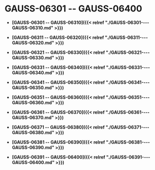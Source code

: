# GAUSS-06301 -- GAUSS-06400<a name="ZH-CN_TOPIC_0302072948"></a>

-   **[GAUSS-06301 -- GAUSS-06310]({{< relref "./GAUSS-06301----GAUSS-06310.md" >}})**  

-   **[GAUSS-06311 -- GAUSS-06320]({{< relref "./GAUSS-06311----GAUSS-06320.md" >}})**  

-   **[GAUSS-06321 -- GAUSS-06330]({{< relref "./GAUSS-06321----GAUSS-06330.md" >}})**  

-   **[GAUSS-06331 -- GAUSS-06340]({{< relref "./GAUSS-06331----GAUSS-06340.md" >}})**  

-   **[GAUSS-06341 -- GAUSS-06350]({{< relref "./GAUSS-06341----GAUSS-06350.md" >}})**  

-   **[GAUSS-06351 -- GAUSS-06360]({{< relref "./GAUSS-06351----GAUSS-06360.md" >}})**  

-   **[GAUSS-06361 -- GAUSS-06370]({{< relref "./GAUSS-06361----GAUSS-06370.md" >}})**  

-   **[GAUSS-06371 -- GAUSS-06380]({{< relref "./GAUSS-06371----GAUSS-06380.md" >}})**  

-   **[GAUSS-06381 -- GAUSS-06390]({{< relref "./GAUSS-06381----GAUSS-06390.md" >}})**  

-   **[GAUSS-06391 -- GAUSS-06400]({{< relref "./GAUSS-06391----GAUSS-06400.md" >}})**  


